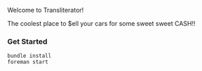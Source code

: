 Welcome to Transliterator!

The coolest place to $ell your cars for some sweet sweet CASH!!


### Get Started

````
bundle install
foreman start
````